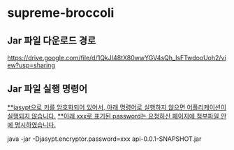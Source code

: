 # supreme-broccoli


## Jar 파일 다운로드 경로
https://drive.google.com/file/d/1QkJI48tX80wwYGV4sQh_lsFTwdooUoh2/view?usp=sharing

## Jar 파일 실행 명령어
<u>**jasypt으로 키를 암호화되어 있어서, 아래 명령어로 실행하지 않으면 어플리케이션이 실행되지 않습니다.</u>
<u>**아래 xxx로 표기된 password는 요청하신 페이지에 첨부파일 안에 명시하였습니다.</u>

java -jar -Djasypt.encryptor.password=xxx api-0.0.1-SNAPSHOT.jar
